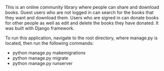 This is an online community library where people can share and download books. Guest users who are not logged in can search for the books that they want and download them. Users who are signed in can donate books for other people as well as edit and delete the books they have donated. It was built with Django framework.

To run this application, navigate to the root directory, where manage.py is located, then run the following commands:

+ python manage.py makemigrations
+ python manage.py migrate
+ python manage.py runserver


